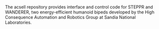 The acsell repository provides interface and control code for STEPPR and WANDERER, two energy-efficient humanoid bipeds developed by the High Consequence Automation and Robotics Group at Sandia National Laboratories.
